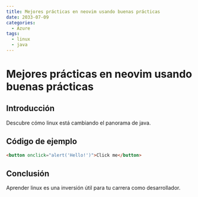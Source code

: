 ```yaml
---
title: Mejores prácticas en neovim usando buenas prácticas
date: 2033-07-09
categories:
  - Azure
tags:
  - linux
  - java
---
```


# Mejores prácticas en neovim usando buenas prácticas

## Introducción

Descubre cómo linux está cambiando el panorama de java.

## Código de ejemplo

```html
<button onclick="alert('Hello!')">Click me</button>
```

## Conclusión

Aprender linux es una inversión útil para tu carrera como desarrollador.